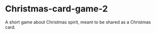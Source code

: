 # Christmas-card-game-2
A short game about Christmas spirit, meant to be shared as a Christmas card.
